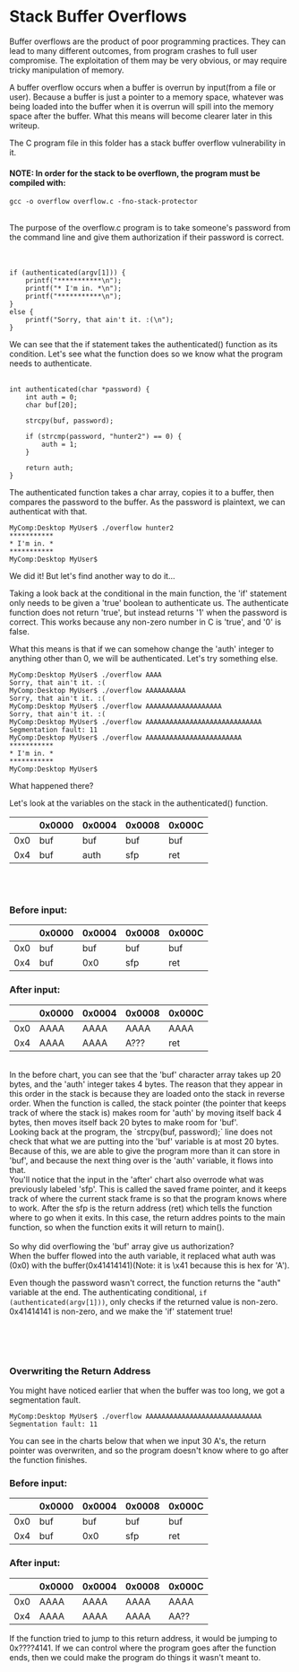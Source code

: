 # Stack Buffer Overflows

Buffer overflows are the product of poor programming practices. 
They can lead to many different outcomes, from program crashes to full
user compromise.
The exploitation of them may be very obvious, or may require tricky manipulation of memory. 

A buffer overflow occurs when a buffer is overrun by input(from a file or user). Because a buffer
is just a pointer to a memory space, whatever was being loaded into the buffer when it is overrun will
spill into the memory space after the buffer. What this means will become clearer later in this writeup.

The C program file in this folder has a stack buffer overflow vulnerability in it.

#### **NOTE**: In order for the stack to be overflown, the program must be compiled with:
```
gcc -o overflow overflow.c -fno-stack-protector
```
<br>
The purpose of the overflow.c program is to take someone's password from the command line and give them authorization if their password is correct.
<br><br><br>

```
if (authenticated(argv[1])) {
    printf("***********\n");
    printf("* I'm in. *\n");
    printf("***********\n");
}
else {
    printf("Sorry, that ain't it. :(\n");
}
```
We can see that the if statement takes the authenticated() function as its condition.
Let's see what the function does so we know what the program needs to authenticate.
<br><br>

```
int authenticated(char *password) {
	int auth = 0;
	char buf[20];

	strcpy(buf, password);

	if (strcmp(password, "hunter2") == 0) {
		auth = 1;
	}

	return auth;	
}
```
The authenticated function takes a char array, copies it to a buffer,
then compares the password to the buffer. As the password is plaintext, 
we can authenticat with that.

```
MyComp:Desktop MyUser$ ./overflow hunter2
***********
* I'm in. *
***********
MyComp:Desktop MyUser$
```

We did it! But let's find another way to do it... 

Taking a look back at the conditional in the main function, the 'if' statement only
needs to be given a 'true' boolean to authenticate us. The authenticate function does not
return 'true', but instead returns '1' when the password is correct. This works because
any non-zero number in C is 'true', and '0' is false.

What this means is that if we can somehow change the 'auth' integer to anything other than 0,
we will be authenticated. Let's try something else.

```
MyComp:Desktop MyUser$ ./overflow AAAA
Sorry, that ain't it. :(
MyComp:Desktop MyUser$ ./overflow AAAAAAAAAA
Sorry, that ain't it. :(
MyComp:Desktop MyUser$ ./overflow AAAAAAAAAAAAAAAAAAA
Sorry, that ain't it. :(
MyComp:Desktop MyUser$ ./overflow AAAAAAAAAAAAAAAAAAAAAAAAAAAAA
Segmentation fault: 11
MyComp:Desktop MyUser$ ./overflow AAAAAAAAAAAAAAAAAAAAAAAA
***********
* I'm in. *
***********
MyComp:Desktop MyUser$ 
```

What happened there?

Let's look at the variables on the stack in the authenticated() function.

|      |0x0000|0x0004|0x0008|0x000C|
|------|------|------|------|------|
| 0x0  | buf  | buf  | buf  | buf  |
| 0x4  | buf  | auth | sfp  | ret  |

<br><br>

### Before input:
|      |0x0000|0x0004|0x0008|0x000C|
|------|------|------|------|------|
| 0x0  | buf  | buf  | buf  | buf  |
| 0x4  | buf  | 0x0  | sfp  | ret  |


### After input:
|      |0x0000|0x0004|0x0008|0x000C|
|------|------|------|------|------|
| 0x0  | AAAA | AAAA | AAAA | AAAA |
| 0x4  | AAAA | AAAA | A??? | ret  |

<br>
In the before chart, you can see that the 'buf' character array takes up 20 bytes, and the
'auth' integer takes 4 bytes. The reason that they appear in this order in the stack is because
they are loaded onto the stack in reverse order. When the function is called, the stack pointer (the pointer
that keeps track of where the stack is) makes room for 'auth' by moving itself back 4 bytes, then moves
itself back 20 bytes to make room for 'buf'.

<br>
Looking back at the program, the `strcpy(buf, password);` line
does not check that what we are putting into the 'buf' variable is at most 20 bytes. Because of this,
we are able to give the program more than it can store in 'buf', and because the next thing over is 
the 'auth' variable, it flows into that.

<br>
You'll notice that the input in the 'after' chart also overrode what was previously labeled 'sfp'. 
This is called the saved frame pointer, and it keeps track of where the current stack frame 
is so that the program knows where to work. After the sfp is the return address (ret) which tells the 
function where to go when it exits. In this case, the return addres points 
to the main function, so when the function exits it will return to main().

<br>
<br>
So why did overflowing the 'buf' array give us authorization?

<br>
When the buffer flowed into the auth variable, it replaced what auth was (0x0) with the
buffer(0x41414141)(Note: it is \x41 because this is hex for 'A').

Even though the password wasn't correct, the function returns the "auth" variable at the end.
The authenticating conditional, `if (authenticated(argv[1]))`, only checks if the returned value
is non-zero. 0x41414141 is non-zero, and we make the 'if' statement true!

<br>
<br>
<br>

### Overwriting the Return Address

You might have noticed earlier that when the buffer was too long, we got a 
segmentation fault.
```
MyComp:Desktop MyUser$ ./overflow AAAAAAAAAAAAAAAAAAAAAAAAAAAAA
Segmentation fault: 11
```

You can see in the charts below that when we input 30 A's, the return pointer was overwriten,
and so the program doesn't know where to go after the function finishes.

### Before input:
|      |0x0000|0x0004|0x0008|0x000C|
|------|------|------|------|------|
| 0x0  | buf  | buf  | buf  | buf  |
| 0x4  | buf  | 0x0  | sfp  | ret  |


### After input:
|      |0x0000|0x0004|0x0008|0x000C|
|------|------|------|------|------|
| 0x0  | AAAA | AAAA | AAAA | AAAA |
| 0x4  | AAAA | AAAA | AAAA | AA?? |

If the function tried to jump to this return address, it would be jumping to 0x????4141. If we can 
control where the program goes after the function ends, then we could make the program do things it wasn't meant to.
